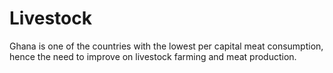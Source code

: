 # Livestock
Ghana is one of the countries with the lowest per capital meat consumption, hence the need to improve on livestock farming and meat production.

